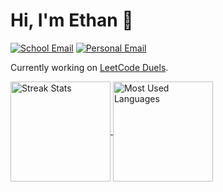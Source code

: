 # Hi, I'm Ethan 👋

[![School Email](https://img.shields.io/badge/-balake@rpi.edu-c14438?style=flat&logo=Gmail&logoColor=white)](mailto:balake@rpi.edu)
[![Personal Email](https://img.shields.io/badge/-ethan.balakumar@gmail.com-c14438?style=flat&logo=Gmail&logoColor=white)](mailto:ethan.balakumar@gmail.com)

Currently working on [LeetCode Duels](https://github.com/etbala/LeetCodeDuels).

<a href="https://github-readme-streak-stats.herokuapp.com/?user=etbala&theme=radical">
<!--   <img height=180 align="center" src="https://github-readme-stats.vercel.app/api?username=etbala&show_icons=true&theme=radical&hide=prs&hide_rank=true&rank_icon=percentile" /> -->
  <img height=160 align="center" src="https://github-readme-streak-stats.herokuapp.com/?user=etbala&theme=radical" alt="Streak Stats" />
</a>
<a href="https://github-readme-stats.vercel.app/api/top-langs?username=etbala&layout=compact&theme=radical&exclude_repo=ValuationCalculator&card_width=300">
  <img height=160 align="center" src="https://github-readme-stats.vercel.app/api/top-langs?username=etbala&layout=compact&theme=radical&exclude_repo=ValuationCalculator&card_width=300" alt="Most Used Languages"/>
</a>
